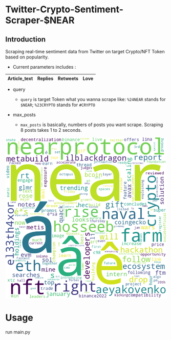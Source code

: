 # Twitter-Crypto-Sentiment-Scraper-$NEAR
## Introduction
Scraping real-time sentiment data from Twitter on target Crypto/NFT Token based on popularity. 
* Current parameters includes : 

Article_text | Replies | Retweets | Love
| :--- | ---: | :---: | :---:

* query 
    * `query` is target Token what you wanna scrape like: `%24NEAR` stands for `$NEAR`; `%23CRYPTO` stands for `#CRYPTO`

* max_posts 
    * `max_posts` is basically, numbers of posts you want scrape. Scraping 8 posts takes 1 to 2 seconds.


![alt text](https://github.com/ZaizhiSheng/Twitter-Crypto-Scraper/blob/main/word_cloud.png?raw=true)

# Usage
run main.py
